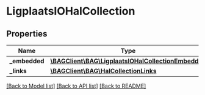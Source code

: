 # LigplaatsIOHalCollection

## Properties
Name | Type | Description | Notes
------------ | ------------- | ------------- | -------------
**_embedded** | [**\BAGClient\BAG\LigplaatsIOHalCollectionEmbedded**](LigplaatsIOHalCollectionEmbedded.md) |  | [optional] 
**_links** | [**\BAGClient\BAG\HalCollectionLinks**](HalCollectionLinks.md) |  | [optional] 

[[Back to Model list]](../../README.md#documentation-for-models) [[Back to API list]](../../README.md#documentation-for-api-endpoints) [[Back to README]](../../README.md)

